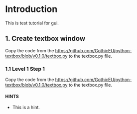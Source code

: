 # Introduction

This is test tutorial for gui.

## 1. Create textbox window

Copy the code from the https://github.com/GothicEU/python-textbox/blob/v0.1.0/textbox.py to the textbox.py file.

### 1.1 Level 1 Step 1

Copy the code from the https://github.com/GothicEU/python-textbox/blob/v0.1.0/textbox.py to the textbox.py file.

#### HINTS

- This is a hint.